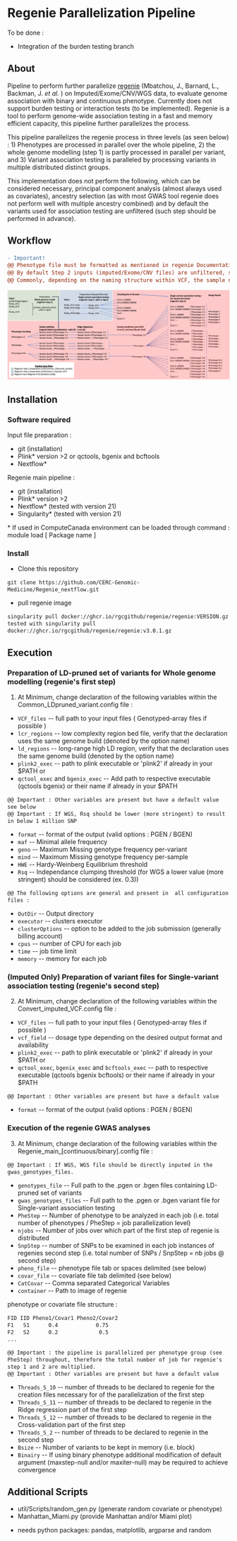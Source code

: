 # Regenie Parallelization Pipeline

To be done :  
* Integration of the burden testing branch


## About

Pipeline to perform further parallelize [regenie](https://rgcgithub.github.io/regenie/) (Mbatchou, J., Barnard, L., Backman, J. _et al._ ) on Imputed/Exome/CNV/WGS data, to evaluate genome association with binary and continuous phenotype. Currently does not support burden testing or interaction tests (to be implemented). Regenie is a tool to perform genome-wide association testing in a fast and memory efficient capacity, this pipeline further parallelizes the process.

This pipeline parallelizes the regenie process in three levels (as seen below) : 1) Phenotypes are processed in parallel over the whole pipeline, 2) the whole genome modelling (step 1) is partly processed in parallel per variant, and 3) Variant association testing is paralleled by processing variants in multiple distributed distinct groups.
 
This implementation does not perform the following, which can be considered necessary, principal component analysis (almost always used as covariates), ancestry selection (as with most GWAS tool regenie does not perform well with multiple ancestry combined) and by default the variants used for association testing are unfiltered (such step should be performed in advance).

## Workflow

```diff
- Important!
@@ Phenotype file must be formatted as mentioned in regenie Documentation see below for example @@
@@ By default Step 2 inputs (imputed/Exome/CNV files) are unfiltered, such step should be taken before this pipeline @@
@@ Commonly, depending on the naming structure within VCF, the sample naming might differ from the phenotype/covariate file, consider using the '-double-id/--const-fid/--id-delim' plink2 options @@
```
![workflow diagram](workflow.png)

## Installation 

### Software required
Input file preparation :

- git (installation)
- Plink* version >2 or qctools, bgenix and bcftools
- Nextflow*

Regenie main pipeline :

- git (installation)
- Plink* version >2
- Nextflow* (tested with version 21)
- Singularity* (tested with version 21)

\* If used in ComputeCanada environment can be loaded through command : module load [ Package name ]

### Install

- Clone this repository
```
git clone https://github.com/CERC-Genomic-Medicine/Regenie_nextflow.git 
```
- pull regenie image
```
singularity pull docker://ghcr.io/rgcgithub/regenie/regenie:VERSION.gz    
tested with singularity pull docker://ghcr.io/rgcgithub/regenie/regenie:v3.0.1.gz  
```
## Execution

### Preparation of LD-pruned set of variants for Whole genome modelling (regenie's first step)


1) At Minimum, change declaration of the following variables within the Common_LDpruned_variant.config file : 

* `VCF_files` -- full path to your input files ( Genotyped-array files if possible )
* `lcr_regions` -- low complexity region bed file, verify that the declaration uses the same genome build (denoted by the option name)
* `ld_regions` -- long-range high LD region, verify that the declaration uses the same genome build (denoted by the option name)
* `plink2_exec` -- path to plink executable or 'plink2' if already in your $PATH
or
* `qctool_exec` and  `bgenix_exec` -- Add path to respective executable (qctools bgenix) or their name if already in your $PATH

```
@@ Important : Other variables are present but have a default value see below
@@ Important : If WGS, Rsq should be lower (more stringent) to result in below 1 million SNP
```

* `format` -- format of the output (valid options : PGEN / BGEN)
* `maf` -- Minimal allele frequency
* `geno` -- Maximum Missing genotype frequency per-variant
* `mind` -- Maximum Missing genotype frequency per-sample
* `HWE` -- Hardy-Weinberg Equilibrium threshold
* `Rsq` -- Independance clumping threshold (for WGS a lower value (more stringent) should be considered (ex. 0.3))

```
@@ The following options are general and present in  all configuration files :
```

* `OutDir` -- Output directory
* `executor` -- clusters executor
* `clusterOptions` -- option to be added to the job submission (generally billing account)
* `cpus` -- number of CPU for each job
* `time` -- job time limit
* `memory` -- memory for each job


### (Imputed Only) Preparation of variant files for Single-variant association testing (regenie's second step)

2) At Minimum, change declaration of the following variables within the Convert_imputed_VCF.config file : 

* `VCF_files` -- full path to your input files ( Genotyped-array files if possible )
* `vcf_field` --  dosage type depending on the desired output format and availability
* `plink2_exec` -- path to plink executable or 'plink2' if already in your $PATH
or
* `qctool_exec`,  `bgenix_exec` and `bcftools_exec` -- path to respective executable (qctools bgenix bcftools) or their name if already in your $PATH

```
@@ Important : Other variables are present but have a default value
```

* `format` -- format of the output (valid options : PGEN / BGEN)

### Execution of the regenie GWAS analyses

3) At Minimum, change declaration of the following variables within the Regenie_main_[continuous/binary].config file : 

```
@@ Important : If WGS, WGS file should be directly inputed in the gwas_genotypes_files. 
```


* `genotypes_file` -- Full path to the .pgen or .bgen files containing LD-pruned set of variants
* `gwas_genotypes_files` -- Full path to the .pgen or .bgen variant file for Single-variant association testing 
* `PheStep` -- Number of phenotype to be analyzed in each job (i.e. total number of phenotypes / PheStep = job parallelization level)
* `njobs` -- Number of jobs over which part of the first step of regenie is distributed
* `SnpStep` --  number of SNPs to be examined in each job instances of regenies second step (i.e. total number of SNPs / SnpStep = nb jobs @ second step)
* `pheno_file` -- phenotype file tab or spaces delimited (see below)
* `covar_file` -- covariate file tab delimited (see below)
* `CatCovar` -- Comma separated Categorical Variables
* `container` -- Path to image of regenie

phenotype or covariate file structure :

```
FID IID Pheno1/Covar1 Pheno2/Covar2  
F1   S1      0.4            0.75
F2   S2      0.2             0.5
...
```

```
@@ Important : the pipeline is parallelized per phenotype group (see PheStep) throughout, therefore the total number of job for regenie's step 1 and 2 are multiplied.
@@ Important : Other variables are present but have a default value
```

* `Threads_S_10` -- number of threads to be declared to regenie for the creation files necessary for of the parallelization of the first step
* `Threads_S_11` -- number of threads to be declared to regenie in the Ridge regression part of the first step
* `Threads_S_12` -- number of threads to be declared to regenie in the Cross-validation part of the first step
* `Threads_S_2` -- number of threads to be declared to regenie in the second step
* `Bsize` -- Number of variants to be kept in memory (i.e. block)
* `Binairy` -- If using binary phenotype additional modification of default argument (maxstep-null and/or maxiter-null) may be required to achieve convergence 

## Additional Scripts 
- util/Scripts/random_gen.py (generate random covariate or phenotype)
- Manhattan_Miami.py (provide Manhattan and/or Miami plot)
* needs python packages: pandas, matplotlib, argparse and random
